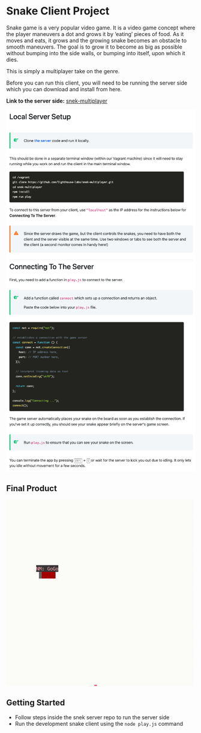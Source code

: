 # Snake Client Project

Snake game is a very popular video game. It is a video game concept where the player maneuvers a dot and grows it by ‘eating’ pieces of food. As it moves and eats, it grows and the growing snake becomes an obstacle to smooth maneuvers. The goal is to grow it to become as big as possible without bumping into the side walls, or bumping into itself, upon which it dies.

This is simply a multiplayer take on the genre.

Before you can run this client, you will need to be running the server side which you can download and install from here.

**Link to the server side:** [snek-multiplayer](https://github.com/lighthouse-labs/snek-multiplayer)

<img src="https://github.com/Lala0419/snake-client/blob/master/assets/description(2).png" />
<img src="https://github.com/Lala0419/snake-client/blob/master/assets/description(1).png" />

## Final Product

<img src="https://github.com/Lala0419/snake-client/blob/master/snake-client.gif" />


## Getting Started

- Follow steps inside the snek server repo to run the server side
- Run the development snake client using the `node play.js` command
